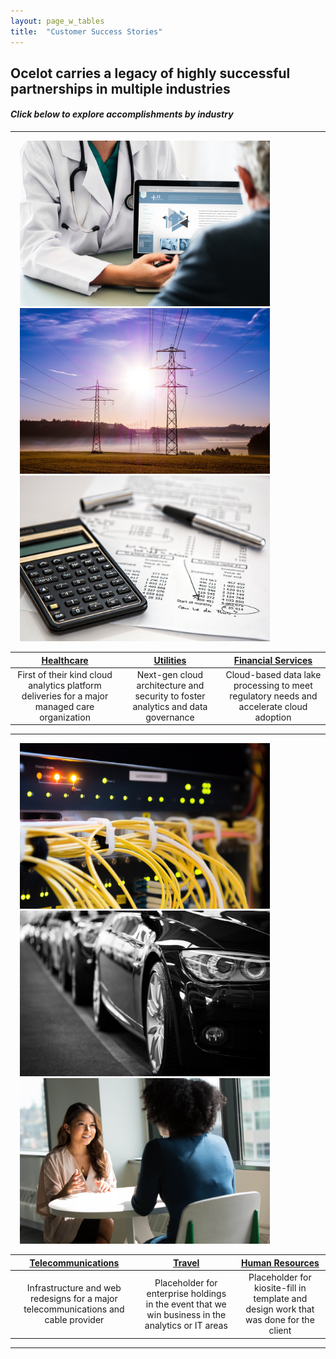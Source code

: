 ```yaml
---
layout: page_w_tables
title:  "Customer Success Stories"
---
```


## Ocelot carries a legacy of highly successful partnerships in multiple industries
#### *Click below to explore accomplishments by industry*
---

<!--![Healthcare](/assets/images/health_care_6x9.jpg)-->
<img src="/assets/images/health_care_6x9.jpg" alt="Healthcare" width="400" height="265" hspace="15"/>    <img src="/assets/images/utilities2-6x9.jpg" alt="Utilities" width="400" height="265" hspace="15" />    <img src="/assets/images/financials2-6x9.jpg" alt="Fin_serv" width="400" height="265" hspace="15" /> 

| [Healthcare](/web_content/healthcare.html) 												   | [Utilities](/web_content/utilities.html) 										 | [Financial Services](/web_content/financial_services.html)							 |
|:--------------------------------------------------------------------------------------------:|:-------------------------------------------------------------------------------:|:-------------------------------------------------------------------------------------:|
|First of their kind cloud analytics platform deliveries for a major managed care organization |Next-gen cloud architecture and security to foster analytics and data governance |Cloud-based data lake processing to meet regulatory needs and accelerate cloud adoption|

---
<!--![Healthcare](/assets/images/health_care_6x9.jpg)-->
<img src="/assets/images/telecom-6x9.jpg" alt="Telecom" width="400" height="265" hspace="15"/>    <img src="/assets/images/travel-6x9.jpg" alt="Travel" width="400" height="265" hspace="15" />    <img src="/assets/images/hr.jpg" alt="HR" width="400" height="265" hspace="15" /> 

| [Telecommunications](/web_content/telecom.html) 							| [Travel](/web_content/travel.html)															    | [Human Resources](/web_content/hr.html) 											  |
|:-------------------------------------------------------------------------:|:-------------------------------------------------------------------------------------------------:|:-----------------------------------------------------------------------------------:|
|Infrastructure and web redesigns for a major telecommunications and cable provider |Placeholder for enterprise holdings in the event that we win business in the analytics or IT areas |Placeholder for kiosite-fill in template and design work that was done for the client|

---
